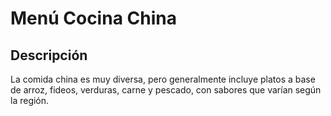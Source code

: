 # Menú Cocina China

## Descripción
La comida china es muy diversa, pero generalmente incluye platos a base de arroz, fideos, verduras, carne y pescado, con sabores que varían según la región. 